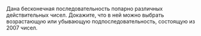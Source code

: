 Дана бесконечная последовательность попарно различных действительных чисел. Докажите, что в ней можно выбрать возрастающую или убывающую подпоследовательность, состоящую из   2007 чисел.